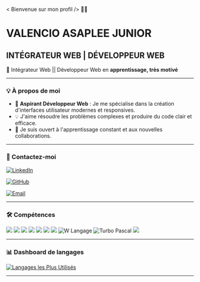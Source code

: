 < Bienvenue sur mon profil /> 🧑‍💻

# VALENCIO ASAPLEE JUNIOR

## INTÉGRATEUR WEB | DÉVELOPPEUR WEB

🚀 Intégrateur Web || Développeur Web en **apprentissage, très motivé**

---

### 💡 À propos de moi

* 🎯 **Aspirant Développeur Web** : Je me spécialise dans la création d'interfaces utilisateur modernes et responsives.
* 💡 J'aime résoudre les problèmes complexes et produire du code clair et efficace.
* 🤝 Je suis ouvert à l'apprentissage constant et aux nouvelles collaborations.

---

### 🔗 Contactez-moi

[![LinkedIn](https://img.shields.io/badge/LinkedIn-0077B5?style=for-the-badge&logo=linkedin&logoColor=white)](https://www.linkedin.com/in/lee-rabarison-885b36322/)

[![GitHub](https://img.shields.io/badge/GitHub-100000?style=for-the-badge&logo=github&logoColor=white)](https://github.com/asapleejunior)

[![Email](https://img.shields.io/badge/Email-D14836?style=for-the-badge&logo=gmail&logoColor=white)](mailto:asapleejunior@gmail.com)

---

### 🛠️ Compétences

<p align="left">
  <img src="https://img.shields.io/badge/HTML5-E34F26?style=for-the-badge&logo=html5&logoColor=white" />
  <img src="https://img.shields.io/badge/CSS3-1572B6?style=for-the-badge&logo=css3&logoColor=white" />
  <img src="https://img.shields.io/badge/SCSS-CC6699?style=for-the-badge&logo=sass&logoColor=white" />
  <img src="https://img.shields.io/badge/JavaScript-F7DF1E?style=for-the-badge&logo=javascript&logoColor=black" />
  <img src="https://img.shields.io/badge/Bootstrap-563D7C?style=for-the-badge&logo=bootstrap&logoColor=white" />

  <img src="https://img.shields.io/badge/PHP-777BB4?style=for-the-badge&logo=php&logoColor=white" />
  <img src="https://img.shields.io/badge/C-A8B9CC?style=for-the-badge&logo=c&logoColor=black" />

  <img src="https://img.shields.io/badge/W_Langage-000000?style=for-the-badge&logoColor=white&labelColor=007AFF" alt="W Langage" />
  <img src="https://img.shields.io/badge/Turbo_Pascal-000000?style=for-the-badge&logoColor=white&labelColor=DC381F" alt="Turbo Pascal" />

  <img src="https://img.shields.io/badge/GIT-E44C30?style=for-the-badge&logo=git&logoColor=white" />
</p>

---

### 📊 Dashboard de langages

[![Langages les Plus Utilisés](https://github-readme-stats.vercel.app/api/top-langs/?username=asapleejunior&layout=compact&theme=vue)]()

---

